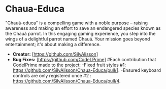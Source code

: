 # Chaua-Educa
"Chauá-educa" is a compelling game with a noble purpose – raising awareness and making an effort to save an endangered species known as the Chauá parrot. In this engaging gaming experience, you step into the wings of a delightful parrot named Chauá. Your mission goes beyond entertainment; it's about making a difference.
- **Creator:** [https://github.com/SilvAlisson]
- **Bug Fixes:**  [https://github.com/CodeLPrime]
  #Each contribution that CodelPrime made to the project:
  -Fixed fruit styles #1: https://github.com/SilvAlisson/Chaua-Educa/pull/1.
  -Ensured keyboard controls are only registered once #2 : https://github.com/SilvAlisson/Chaua-Educa/pull/4.
